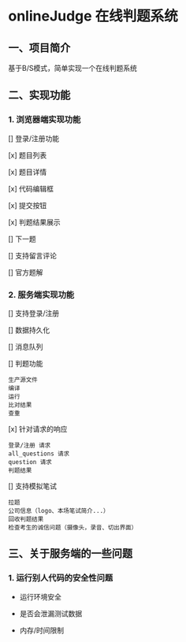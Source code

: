 # onlineJudge 在线判题系统

## 一、项目简介

基于B/S模式，简单实现一个在线判题系统

## 二、实现功能

### 1. 浏览器端实现功能

[] 登录/注册功能

[x] 题目列表

[x] 题目详情

[x] 代码编辑框

[x] 提交按钮

[x] 判题结果展示

[] 下一题

[] 支持留言评论

[] 官方题解

### 2. 服务端实现功能

[] 支持登录/注册

[] 数据持久化

[] 消息队列

[] 判题功能
    
    生产源文件
    编译
    运行
    比对结果
    查重


[x] 针对请求的响应

    登录/注册 请求
    all_questions 请求
    question 请求
    判题结果


[] 支持模拟笔试

    拉题
    公司信息（logo、本场笔试简介...）
    回收判题结果
    检查考生的诚信问题（摄像头，录音、切出界面）

## 三、关于服务端的一些问题

### 1. 运行别人代码的安全性问题

- 运行环境安全

- 是否会泄漏测试数据

- 内存/时间限制
